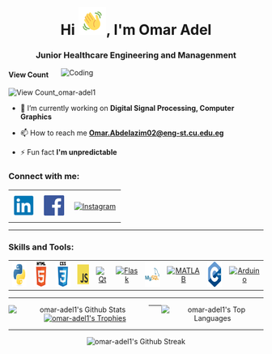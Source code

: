 <h1 align="center">Hi <img src="https://github.com/omar-adel1/omar-adel1/blob/main/images/Wave.gif" height="55px" width="55px">, I'm Omar Adel</h1>
<h3 align="center">Junior Healthcare Engineering and Managenment</h3>
<img align="right" alt="Coding" width="400" src="https://camo.githubusercontent.com/cae12fddd9d6982901d82580bdf321d81fb299141098ca1c2d4891870827bf17/68747470733a2f2f6d69726f2e6d656469756d2e636f6d2f6d61782f313336302f302a37513379765349765f7430696f4a2d5a2e676966">

<h4 align="left">View Count</h4>
<p align="left"> <img src="https://profile-counter.glitch.me/omar-adel1/count.svg" alt="View Count_omar-adel1" /> </p>


- 🔭 I’m currently working on **Digital Signal Processing, Computer Graphics**

- 📫 How to reach me **Omar.Abdelazim02@eng-st.cu.edu.eg**

- ⚡ Fun fact **I'm unpredictable**

<h3 align="left">Connect with me:</h3>
<table>
  <tr>
    <td style="padding: 10px;">
      <a href="https://www.linkedin.com/in/omar-adel-59b707231/" target="_blank">
        <img src="https://github.com/omar-adel1/omar-adel1/blob/main/images/linkiden.png" height="40" alt="LinkedIn">
      </a>
    </td>
    <td style="padding: 10px;">
      <a href="https://www.facebook.com/profile.php?id=100022384870774" target="_blank">
        <img src="https://github.com/omar-adel1/omar-adel1/blob/main/images/facebook.png" height="40" alt="Facebook">
      </a>
    </td>
    <td style="padding: 10px;">
      <a href="https://instagram.com/omar_adel306" target="_blank">
        <img src="https://github.com/omar-adel1/omar-adel1/blob/main/images/instagram.avif" height="50" alt="Instagram">
      </a>
    </td>
  </tr>
</table>

---

<h3 align="left">Skills and Tools:</h3>
<table>
  <tr>
    <td align="center"><a href="https://www.python.org" target="_blank" rel="noopener noreferrer"><img src="https://raw.githubusercontent.com/devicons/devicon/master/icons/python/python-original.svg" alt="Python" width="50" height="50" /></a></td>
    <td align="center"><a href="https://www.w3.org/html/" target="_blank" rel="noopener noreferrer"><img src="https://raw.githubusercontent.com/devicons/devicon/master/icons/html5/html5-original-wordmark.svg" alt="HTML5" width="50" height="50" /></a></td>
    <td align="center"><a href="https://www.w3schools.com/css/" target="_blank" rel="noopener noreferrer"><img src="https://raw.githubusercontent.com/devicons/devicon/master/icons/css3/css3-original-wordmark.svg" alt="CSS3" width="50" height="50" /></a></td>
    <td align="center"><a href="https://developer.mozilla.org/en-US/docs/Web/JavaScript" target="_blank" rel="noreferrer"> <img src="https://raw.githubusercontent.com/devicons/devicon/master/icons/javascript/javascript-original.svg" alt="javascript" width="40" height="40"/> </a></td>
    <td align="center"><a href="https://www.qt.io/" target="_blank" rel="noopener noreferrer"><img src="https://upload.wikimedia.org/wikipedia/commons/0/0b/Qt_logo_2016.svg" alt="Qt" width="50" height="50" /></a></td>
    <td align="center"><a href="https://flask.palletsprojects.com/" target="_blank" rel="noopener noreferrer"><img src="https://www.vectorlogo.zone/logos/pocoo_flask/pocoo_flask-icon.svg" alt="Flask" width="50" height="50" /></a></td>
    <td align="center"><a href="https://www.mysql.com/" target="_blank" rel="noopener noreferrer"><img src="https://raw.githubusercontent.com/devicons/devicon/master/icons/mysql/mysql-original-wordmark.svg" alt="MySQL" width="50" height="50" /></a></td>
    <td align="center"><a href="https://www.mathworks.com/" target="_blank" rel="noopener noreferrer"><img src="https://upload.wikimedia.org/wikipedia/commons/2/21/Matlab_Logo.png" alt="MATLAB" width="50" height="50" /></a></td>
    <td align="center"><a href="https://www.w3schools.com/cpp/" target="_blank" rel="noopener noreferrer"><img src="https://raw.githubusercontent.com/devicons/devicon/master/icons/cplusplus/cplusplus-original.svg" alt="C++" width="50" height="50" /></a></td>
    <td align="center"><a href="https://www.arduino.cc/" target="_blank" rel="noopener noreferrer"><img src="https://cdn.worldvectorlogo.com/logos/arduino-1.svg" alt="Arduino" width="50" height="50" /></a></td>
  </tr>
</table>

---

<p align="center">
  <img src="https://github-readme-stats-sigma-five.vercel.app/api?username=omar-adel1&show_icons=true&locale=en&layout=compact&icon_color=6FDA44&theme=dark&text_color=FFFFFF" alt="omar-adel1's Github Stats" style="float:left" width="55%" />
  <img src="https://github-readme-stats-sigma-five.vercel.app/api/top-langs?username=omar-adel1&show_icons=true&icon_color=6FDA44&locale=en&layout=compact&theme=dark&text_color=FFFFFF" alt="omar-adel1's Top Languages" style="float:right" width="40%" />
</p>





---

<p align="center"> 
  <a href="https://github.com/ryo-ma/github-profile-trophy">
    <img src="https://github-profile-trophy.vercel.app/?username=omar-adel1&theme=darkhub&no-frame=true&margin-w=15" alt="omar-adel1's Trophies" /></a> 
</p>


---

<p align="center">
  <img src="https://github-readme-streak-stats.herokuapp.com/?user=omar-adel1&theme=dark&hide_border=true&stroke=FFFFFF&ring=6FDA44&fire=6FDA44&currStreakLabel=FFFFFF&sideLabels=FFFFFF" alt="omar-adel1's Github Streak" />
</p>
